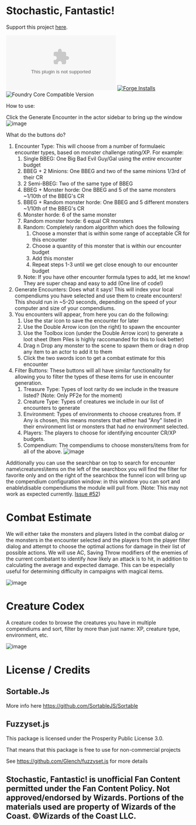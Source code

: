 # Stochastic, Fantastic!

Support this project [here](https://ko-fi.com/thetreat).

![Latest Release Download Count](https://img.shields.io/github/downloads/theripper93/dnd-randomizer/latest/module.zip?color=2b82fc&label=DOWNLOADS&style=for-the-badge) [![Forge Installs](https://img.shields.io/badge/dynamic/json?label=Forge%20Installs&query=package.installs&suffix=%25&url=https%3A%2F%2Fforge-vtt.com%2Fapi%2Fbazaar%2Fpackage%2Fdnd-randomizer&colorB=03ff1c&style=for-the-badge)](https://forge-vtt.com/bazaar#package=dnd-randomizer) ![Foundry Core Compatible Version](https://img.shields.io/badge/dynamic/json.svg?url=https%3A%2F%2Fraw.githubusercontent.com%2Fetriebe%2Fdnd-randomizer%2Fmaster%2Fmodule.json&label=Foundry%20Version&query=$.compatibleCoreVersion&colorB=orange&style=for-the-badge)

How to use:

Click the Generate Encounter in the actor sidebar to bring up the window
![image](images/create-encounter.gif)

What do the buttons do?

1. Encounter Type: This will choose from a number of formulaeic encounter types, based on monster challenge rating/XP. For example:
   1. Single BBEG: One Big Bad Evil Guy/Gal using the *entire* encounter budget
   2. BBEG + 2 Minions: One BBEG and two of the same minions 1/3rd of their CR
   3. 2 Semi-BBEG: Two of the same type of BBEG
   4. BBEG + Monster horde: One BBEG and 5 of the same monsters ~1/10th of the BBEG's CR
   5. BBEG + Random monster horde: One BBEG and 5 different monsters ~1/10th of the BBEG's CR
   6. Monster horde: 6 of the same monster
   7. Random monster horde: 6 equal CR monsters
   8. Random: Completely random algorithm which does the following
      1. Choose a monster that is within some range of acceptable CR for this encounter
      2. Choose a quantity of this monster that is within our encounter budget
      3. Add this monster
      4. Repeat steps 1-3 until we get close enough to our encounter budget
   9. Note: If you have other encounter formula types to add, let me know! They are super cheap and easy to add (One line of code!)
2. Generate Encounters: Does what it says! This will index your local compendiums you have selected and use them to create encounters! This should run in ~5-20 seconds, depending on the speed of your computer and size of your compendiums.
3. You encounters will appear, from here you can do the following:
   1. Use the star icon to save the encounter for later
   2. Use the Double Arrow icon (on the right) to spawn the encounter
   3. Use the Toolbox icon (under the Double Arrow icon) to generate a loot sheet (Item Piles is highly raccomanded for this to look better)
   4. Drag n Drop any monster to the scene to spawn them or drag n drop any item to an actor to add it to them
   5. Click the two swords icon to get a combat estimate for this encounter
4. Filter Buttons: These buttons will all have similar functionality for allowing you to filter the types of these items for use in encounter generation.
   1. Treasure Type: Types of loot rarity do we include in the treasure listed? (Note: Only PF2e for the moment)
   2. Creature Type: Types of creatures we include in our list of encounters to generate
   3. Environment: Types of environments to choose creatures from. If Any is chosen, this means monsters that either had "Any" listed in their environment list or monsters that had *no* environment selected.
   4. Players: The players to choose for identifying encounter CR/XP budgets.
   5. Compendium: The compendiums to choose monsters/items from for all of the above. 
![image](images/filter.gif)

Additionally you can use the searchbar on top to search for encounter name\creatures\items on the left of the searchbox you will find the filter for favorite only and on the right of the searchbox the funnel icon will bring up the compendium configuration window: in this window you can sort and enable\disable compendiums the module will pull from. (Note: This may not work as expected currently. [Issue #52](https://github.com/etriebe/dnd-randomizer/issues/52))

# Combat Estimate

We will either take the monsters and players listed in the combat dialog *or* the monsters in the encounter selected and the players from the player filter dialog and attempt to choose the optimal actions for damage in their list of possible actions. We will use AC, Saving Throw modifiers of the enemies of the current combatant to identify *how* likely an attack is to hit, in addition to calculating the average and expected damage. This can be especially useful for determining difficulty in campaigns with magical items. 

![image](images/combat-estimate.gif)


# Creature Codex

A creature codex to browse the creatures you have in multiple compendiums and sort, filter by more than just name: XP, creature type, environment, etc. 

![image](https://user-images.githubusercontent.com/7503160/183776978-a56a1a0e-04c4-489c-98ce-950d0069e93c.png)

# License / Credits

## Sortable.Js

More info here https://github.com/SortableJS/Sortable

## Fuzzyset.js

This package is licensed under the Prosperity Public License 3.0.

That means that this package is free to use for non-commercial projects

See https://github.com/Glench/fuzzyset.js for more details

## Stochastic, Fantastic! is unofficial Fan Content permitted under the Fan Content Policy. Not approved/endorsed by Wizards. Portions of the materials used are property of Wizards of the Coast. ©Wizards of the Coast LLC.
